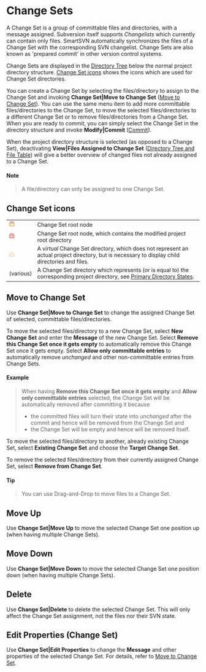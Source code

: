# Change Sets

A Change Set is a group of committable files and directories, with a
message assigned. Subversion itself supports *Changelists* which
currently can contain only files. SmartSVN automatically synchronizes
the files of a Change Set with the corresponding SVN changelist. Change
Sets are also known as 'prepared commit' in other version control
systems.

Change Sets are displayed in the [Directory Tree](Directory-Tree-and-File-Table.md#DirectoryTreeandFileTable-mainwindow.filetable)
below the normal project directory structure. [Change Set icons](#change-set-icons) shows the icons which are used for
Change Set directories.

You can create a Change Set by selecting the files/directory to assign
to the Change Set and invoking **Change Set\|Move to Change Set** ([Move to Change Set](#move-to-change-set)). You can use the
same menu item to add more committable files/directories to the Change
Set, to move the selected files/directories to a different Change Set or
to remove files/directories from a Change Set. When you are ready to
commit, you can simply select the Change Set in the directory structure
and invoke **Modify\|Commit**
([Commit](Commit.md#Commit-commands.commit)).

When the project directory structure is selected (as opposed to a Change
Set), deactivating **View\|Files Assigned to Change Set** ([Directory Tree and File Table](Directory-Tree-and-File-Table.md#DirectoryTreeandFileTable-mainwindow.filetable))
will give a better overview of changed files not already assigned to a
Change Set.


#### Note
>
>
>A file/directory can only be assigned to one Change Set.
>
>

## Change Set icons


|                                                                                                                                                                                                                                                                                                                                                                                                                                                                                                           |                                                                                                                                                                                                                      |
|-----------------------------------------------------------------------------------------------------------------------------------------------------------------------------------------------------------------------------------------------------------------------------------------------------------------------------------------------------------------------------------------------------------------------------------------------------------------------------------------------------------|----------------------------------------------------------------------------------------------------------------------------------------------------------------------------------------------------------------------|
| ![](attachments/2327417/2327418.png) | Change Set root node                                                                                                                                                                                                 |
| ![](attachments/2327417/2327419.png)   | Change Set root node, which contains the modified project root directory                                                                                                                                             |
| ![](attachments/2327417/2327420.png)        | A *virtual* Change Set directory, which does not represent an actual project directory, but is necessary to display child directories and files.                                                                     |
| (various)                                                                                                                                                                                                                                                                                                                                                                                                                                                                                                 | A Change Set directory which represents (or is equal to) the corresponding project directory, see [Primary Directory States](Directory-Tree-and-File-Table.md#primary-directory-states). |


## Move to Change Set

Use **Change Set\|Move to Change Set** to change the assigned Change Set
of selected, committable files/directories.

To move the selected files/directory to a new Change Set, select **New
Change Set** and enter the **Message** of the new Change Set. Select
**Remove this Change Set once it gets empty** to automatically remove
this Change Set once it gets empty. Select **Allow only committable
entries** to automatically remove *unchanged* and other non-committable
entries from Change Sets.



#### Example
>
>
>
>When having **Remove this Change Set once it gets empty** and **Allow
>only committable entries** selected, the Change Set will be
>automatically removed after committing it because
>
>-   the committed files will turn their state into *unchanged* after the
>    commit and hence will be removed from the Change Set and
>-   the Change Set will be empty and hence will be removed itself.
>
>

To move the selected files/directory to another, already existing Change
Set, select **Existing Change Set** and choose the **Target Change
Set**.

To remove the selected files/directory from their currently assigned
Change Set, select **Remove from Change Set**.


#### Tip
>
>
>You can use Drag-and-Drop to move files to a Change Set.
>
>

## Move Up

Use **Change Set\|Move Up** to move the selected Change Set one position
up (when having multiple Change Sets).

## Move Down

Use **Change Set\|Move Down** to move the selected Change Set one
position down (when having multiple Change Sets).

## Delete

Use **Change Set\|Delete** to delete the selected Change Set. This will
only affect the Change Set assignment, not the files nor their SVN
state.

## Edit Properties (Change Set)

Use **Change Set\|Edit Properties** to change the **Message** and other
properties of the selected Change Set. For details, refer to [Move to Change Set](#move-to-change-set).


